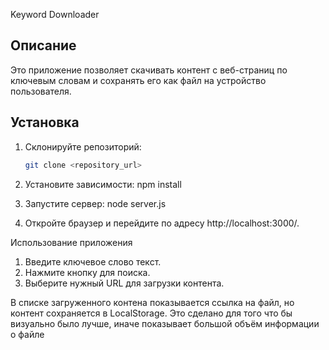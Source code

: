 
Keyword Downloader

## Описание

Это приложение позволяет скачивать контент с веб-страниц по ключевым словам и сохранять его как файл на устройство пользователя.

## Установка

1. Склонируйте репозиторий:
   ```bash
   git clone <repository_url>


2. Установите зависимости:
npm install 

3. Запустите сервер:
node server.js

4. Откройте браузер и перейдите по адресу http://localhost:3000/.

Использование приложения

 1. Введите ключевое слово текст.
 2. Нажмите кнопку для поиска.
 3. Выберите нужный URL для загрузки контента.


 В списке загруженного контена показывается ссылка на файл, но контент сохраняется в LocalStorage. Это сделано для того что бы визуально было лучше, иначе показывает большой объём информации о файле